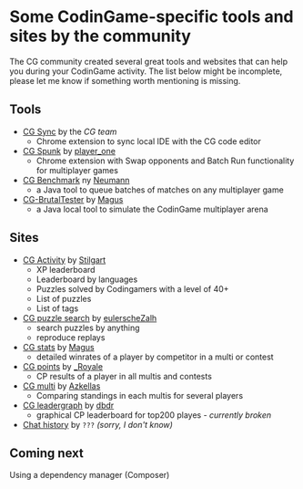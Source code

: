 # Some CodinGame-specific tools and sites by the community

The CG community created several great tools and websites that can help you during your CodinGame activity. The list below might be incomplete, please let me know if something worth mentioning is missing.

## Tools

* [CG Sync](https://chrome.google.com/webstore/detail/codingame-sync-ext/ldjnbdgcceengbjkalemckffhaajkehd) by the _CG team_
    * Chrome extension to sync local IDE with the CG code editor
* [CG Spunk](https://github.com/danBhentschel/CGSpunk) by [player_one](https://www.codingame.com/profile/fefb3b0a360d9451bde5553900470e2d677255)
    * Chrome extension with Swap opponents and Batch Run functionality for multiplayer games
* [CG Benchmark](https://github.com/s-vivien/CGBenchmark) ny [Neumann](https://www.codingame.com/profile/6db919e4cba28b42e343a3f3d36d2768260153)
    * a Java tool to queue batches of matches on any multiplayer game
* [CG-BrutalTester](https://github.com/dreignier/cg-brutaltester) by [Magus](https://www.codingame.com/profile/1724dffd64c8c26c9fa9a189691387b5760508)
    * a Java local tool to simulate the CodinGame multiplayer arena

## Sites

* [CG Activity](https://chadok.info/codingame/) by [Stilgart](https://www.codingame.com/profile/f6389a8319f07b08072b207feb2572c9790215)
    * XP leaderboard
    * Leaderboard by languages
    * Puzzles solved by Codingamers with a level of 40+
    * List of puzzles
    * List of tags
* [CG puzzle search](https://eulerschezahl.herokuapp.com/codingame/puzzles/) by [eulerscheZalh](https://www.codingame.com/profile/8374201b6f1d19eb99d61c80351465b65150051)
    * search puzzles by anything
    * reproduce replays
* [CG stats](http://cgstats.magusgeek.com/app) by [Magus](https://www.codingame.com/profile/1724dffd64c8c26c9fa9a189691387b5760508)
    * detailed winrates of a player by competitor in a multi or contest
* [CG points](http://apps.rezonux.com/codingame/) by [\_Royale](https://www.codingame.com/profile/3799c30a7f390b64b9430ff53613309e489451)
    * CP results of a player in all multis and contests
* [CG multi](https://cgmulti.azke.fr/players) by [Azkellas](https://www.codingame.com/profile/fa772c81b1fd7eb1c696251b0d04f7a65399401)
    * Comparing standings in each multis for several players
* [CG leadergraph](https://dbdr.github.io/cg/) by [dbdr](https://www.codingame.com/profile/a44c2c75eb5da8d5e52184eaa92342813628822)
    * graphical CP leaderboard for top200 playes - _currently broken_
* [Chat history](https://cg.spdns.eu/wiki/Main_Page) by `???` _(sorry, I don't know)_

## Coming next

Using a dependency manager (Composer)
